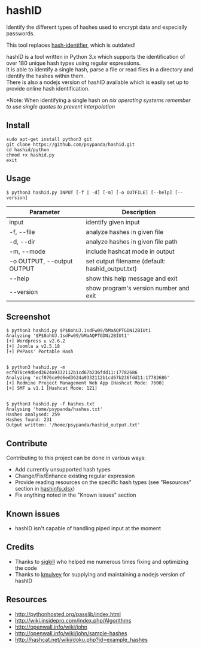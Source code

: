 hashID
======

Identify the different types of hashes used to encrypt data and especially passwords.

This tool replaces [hash-identifier](http://code.google.com/p/hash-identifier/), which is outdated!
 
hashID is a tool written in Python 3.x which supports the identification of over 180 unique hash types using regular expressions.           
It is able to identify a single hash, parse a file or read files in a directory and identify the hashes within them.    
There is also a nodejs version of hashID available which is easily set up to provide online hash identification.  

*Note: When identifying a single hash on *nix operating systems remember to use single quotes to prevent interpolation*

Install
------
```
sudo apt-get install python3 git
git clone https://github.com/psypanda/hashid.git
cd hashid/python
chmod +x hashid.py
exit
```

Usage
------
```
$ python3 hashid.py INPUT [-f | -d] [-m] [-o OUTFILE] [--help] [--version]
```

| Parameter        				| Description      				  					|
| ----------------------------- | -------------------------------------------------	|
| input					      	| identify given input  		  					|  
| -f, --file 					| analyze hashes in given file	  					|
| -d, --dir 					| analyze hashes in given file path					|
| -m, --mode	              	| include hashcat mode in output					|
| -o OUTPUT, --output OUTPUT	| set output filename (default: hashid_output.txt)	|
| --help	    				| show this help message and exit 					|
| --version                   	| show program's version number and exit			|


Screenshot
------
```
$ python3 hashid.py $P$8ohUJ.1sdFw09/bMaAQPTGDNi2BIUt1
Analyzing '$P$8ohUJ.1sdFw09/bMaAQPTGDNi2BIUt1'
[+] Wordpress ≥ v2.6.2
[+] Joomla ≥ v2.5.18
[+] PHPass' Portable Hash


$ python3 hashid.py -m ecf076ce9d6ed3624a9332112b1cd67b236fdd11:17782686
Analyzing 'ecf076ce9d6ed3624a9332112b1cd67b236fdd11:17782686'
[+] Redmine Project Management Web App [Hashcat Mode: 7600]
[+] SMF ≥ v1.1 [Hashcat Mode: 121]


$ python3 hashid.py -f hashes.txt
Analysing 'home/psypanda/hashes.txt'
Hashes analysed: 259
Hashes found: 231
Output written: '/home/psypanda/hashid_output.txt'
```

Contribute
------
Contributing to this project can be done in various ways:
* Add currently unsupported hash types
* Change/Fix/Enhance existing regular expression
* Provide reading resources on the specific hash types (see "Resources" section in [hashinfo.xlsx](hashinfo.xlsx))
* Fix anything noted in the "Known issues" section

Known issues
------
* hashID isn't capable of handling piped input at the moment

Credits
------
* Thanks to [sigkill](https://github.com/sigkill-rcode) who helped me numerous times fixing and optimizing the code
* Thanks to [kmulvey](https://github.com/kmulvey) for supplying and maintaining a nodejs version of hashID

Resources
------
* http://pythonhosted.org/passlib/index.html
* http://wiki.insidepro.com/index.php/Algorithms
* http://openwall.info/wiki/john
* http://openwall.info/wiki/john/sample-hashes
* http://hashcat.net/wiki/doku.php?id=example_hashes